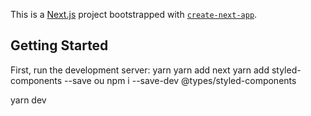 This is a [Next.js](https://nextjs.org/) project bootstrapped with [`create-next-app`](https://github.com/vercel/next.js/tree/canary/packages/create-next-app).

## Getting Started

First, run the development server:
yarn
yarn add next
yarn add styled-components --save
ou
npm i --save-dev @types/styled-components

yarn dev

